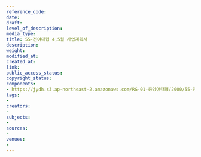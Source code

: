 ```yaml
---
reference_code: 
date: 
draft: 
level_of_description: 
media_type: 
title: 55-전여대협 4,5월 사업계획서
description: 
weight: 
modified_at: 
created_at: 
link: 
public_access_status: 
copyright_status: 
components:
- https://jydh.s3.ap-northeast-2.amazonaws.com/RG-01-중앙여대협/2000/55-전여대협+4,5월+사업계획서.pdf
tags:
- 
creators:
- 
subjects:
- 
sources:
- 
venues:
- 
---
```

